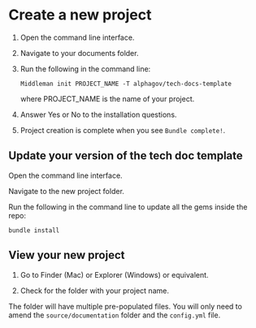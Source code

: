 # Create a new project

1. Open the command line interface.

1. Navigate to your documents folder.

1. Run the following in the command line:

    ```
    Middleman init PROJECT_NAME -T alphagov/tech-docs-template
    ```
    where PROJECT_NAME is the name of your project.
    
1. Answer Yes or No to the installation questions.

1. Project creation is complete when you see `Bundle complete!`.
    
## Update your version of the tech doc template

Open the command line interface.

Navigate to the new project folder.

Run the following in the command line to update all the gems inside the repo:

```
bundle install
```

## View your new project

1. Go to Finder (Mac) or Explorer (Windows) or equivalent.

1. Check for the folder with your project name.

The folder will have multiple pre-populated files. You will only need to amend the `source/documentation` folder and the `config.yml` file.

